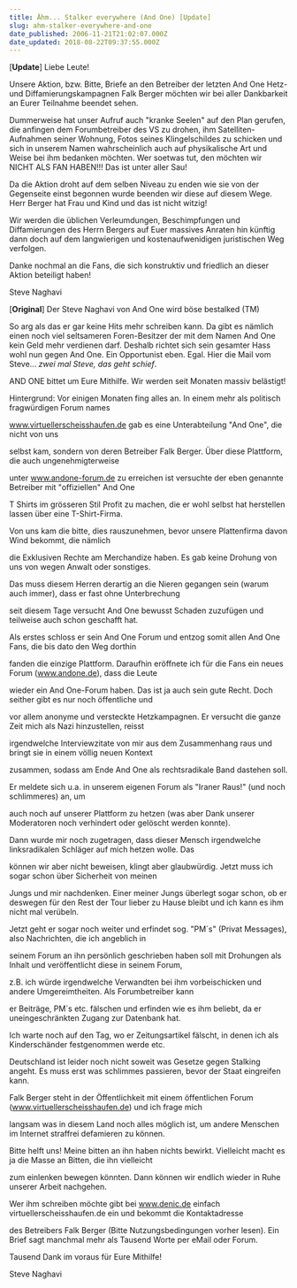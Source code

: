 ```yaml
---
title: Ähm... Stalker everywhere (And One) [Update]
slug: ahm-stalker-everywhere-and-one
date_published: 2006-11-21T21:02:07.000Z
date_updated: 2018-08-22T09:37:55.000Z
---
```


[**Update**] Liebe Leute!

Unsere Aktion, bzw. Bitte, Briefe an den Betreiber der letzten And One Hetz- und Diffamierungskampagnen Falk Berger möchten wir bei aller Dankbarkeit an Eurer Teilnahme beendet sehen.

Dummerweise hat unser Aufruf auch "kranke Seelen" auf den Plan gerufen, die anfingen dem Forumbetreiber des VS zu drohen, ihm Satelliten-Aufnahmen seiner Wohnung, Fotos seines Klingelschildes zu schicken und sich in unserem Namen wahrscheinlich auch auf physikalische Art und Weise bei ihm bedanken möchten. Wer soetwas tut, den möchten wir NICHT ALS FAN HABEN!!! Das ist unter aller Sau!

Da die Aktion droht auf dem selben Niveau zu enden wie sie von der Gegenseite einst begonnen wurde beenden wir diese auf diesem Wege. Herr Berger hat Frau und Kind und das ist nicht witzig!

Wir werden die üblichen Verleumdungen, Beschimpfungen und Diffamierungen des Herrn Bergers auf Euer massives Anraten hin künftig dann doch auf dem langwierigen und kostenaufwenidigen juristischen Weg verfolgen.

Danke nochmal an die Fans, die sich konstruktiv und friedlich an dieser Aktion beteiligt haben!

Steve Naghavi

[**Original**] Der Steve Naghavi von And One wird böse bestalked (TM)

So arg als das er gar keine Hits mehr schreiben kann. Da gibt es nämlich einen noch viel seltsameren Foren-Besitzer der mit dem Namen And One kein Geld mehr verdienen darf. Deshalb richtet sich sein gesamter Hass wohl nun gegen And One. Ein Opportunist eben. Egal. Hier die Mail vom Steve... *zwei mal Steve, das geht schief*.

AND ONE bittet um Eure Mithilfe. Wir werden seit Monaten massiv belästigt!

Hintergrund: Vor einigen Monaten fing alles an. In einem mehr als politisch fragwürdigen Forum names

www.virtuellerscheisshaufen.de gab es eine Unterabteilung "And One", die nicht von uns

selbst kam, sondern von deren Betreiber Falk Berger. Über diese Plattform, die auch ungenehmigterweise

unter www.andone-forum.de zu erreichen ist versuchte der eben genannte Betreiber mit "offiziellen" And One

T Shirts im grösseren Stil Profit zu machen, die er wohl selbst hat herstellen lassen über eine T-Shirt-Firma.

Von uns kam die bitte, dies rauszunehmen, bevor unsere Plattenfirma davon Wind bekommt, die nämlich

die Exklusiven Rechte am Merchandize haben. Es gab keine Drohung von uns von wegen Anwalt oder sonstiges.

Das muss diesem Herren derartig an die Nieren gegangen sein (warum auch immer), dass er fast ohne Unterbrechung

seit diesem Tage versucht And One bewusst Schaden zuzufügen und teilweise auch schon geschafft hat.

Als erstes schloss er sein And One Forum und entzog somit allen And One Fans, die bis dato den Weg dorthin

fanden die einzige Plattform. Daraufhin eröffnete ich für die Fans ein neues Forum (www.andone.de), dass die Leute

wieder ein And One-Forum haben. Das ist ja auch sein gute Recht. Doch seither gibt es nur noch öffentliche und

vor allem anonyme und versteckte Hetzkampagnen. Er versucht die ganze Zeit mich als Nazi hinzustellen, reisst

irgendwelche Interviewzitate von mir aus dem Zusammenhang raus und bringt sie in einem völlig neuen Kontext

zusammen, sodass am Ende And One als rechtsradikale Band dastehen soll.

Er meldete sich u.a. in unserem eigenen Forum als "Iraner Raus!" (und noch schlimmeres) an, um

auch noch auf unserer Plattform zu hetzen (was aber Dank unserer Moderatoren noch verhindert oder gelöscht werden konnte).

Dann wurde mir noch zugetragen, dass dieser Mensch irgendwelche linksradikalen Schläger auf mich hetzen wolle. Das

können wir aber nicht beweisen, klingt aber glaubwürdig. Jetzt muss ich sogar schon über Sicherheit von meinen

Jungs und mir nachdenken. Einer meiner Jungs überlegt sogar schon, ob er deswegen für den Rest der Tour lieber zu Hause bleibt und ich kann es ihm nicht mal verübeln.

Jetzt geht er sogar noch weiter und erfindet sog. "PM´s" (Privat Messages), also Nachrichten, die ich angeblich in

seinem Forum an ihn persönlich geschrieben haben soll mit Drohungen als Inhalt und veröffentlicht diese in seinem Forum,

z.B. ich würde irgendwelche Verwandten bei ihm vorbeischicken und andere Umgereimtheiten. Als Forumbetreiber kann

er Beiträge, PM´s etc. fälschen und erfinden wie es ihm beliebt, da er uneingeschränkten Zugang zur Datenbank hat.

Ich warte noch auf den Tag, wo er Zeitungsartikel fälscht, in denen ich als Kinderschänder festgenommen werde etc.

Deutschland ist leider noch nicht soweit was Gesetze gegen Stalking angeht. Es muss erst was schlimmes passieren, bevor der Staat eingreifen kann.

Falk Berger steht in der Öffentlichkeit mit einem öffentlichen Forum (www.virtuellerscheisshaufen.de) und ich frage mich

langsam was in diesem Land noch alles möglich ist, um andere Menschen im Internet straffrei defamieren zu können.

Bitte helft uns! Meine bitten an ihn haben nichts bewirkt. Vielleicht macht es ja die Masse an Bitten, die ihn vielleicht

zum einlenken bewegen könnten. Dann können wir endlich wieder in Ruhe unserer Arbeit nachgehen.

Wer ihm schreiben möchte gibt bei www.denic.de einfach virtuellerscheisshaufen.de ein und bekommt die Kontaktadresse

des Betreibers Falk Berger (Bitte Nutzungsbedingungen vorher lesen). Ein Brief sagt manchmal mehr als Tausend Worte per eMail oder Forum.

Tausend Dank im voraus für Eure Mithilfe!

Steve Naghavi
